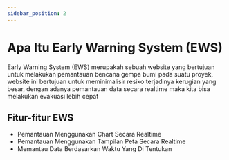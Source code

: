 ```yaml
---
sidebar_position: 2
---
```


# Apa Itu Early Warning System (EWS)
Early Warning System (EWS) merupakah sebuah website yang bertujuan untuk melakukan pemantauan bencana gempa bumi pada suatu proyek, website ini bertujuan untuk meminimalisir resiko terjadinya kerugian yang besar, dengan adanya pemantauan data secara realtime maka kita bisa melakukan evakuasi lebih cepat


## Fitur-fitur EWS

 - Pemantauan Menggunakan Chart Secara Realtime 
 - Pemantauan Menggunakan Tampilan Peta Secara Realtime
 - Memantau Data Berdasarkan Waktu Yang Di Tentukan